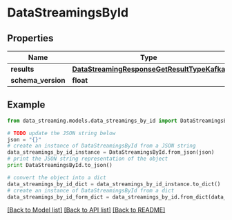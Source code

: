 # DataStreamingsById


## Properties
Name | Type | Description | Notes
------------ | ------------- | ------------- | -------------
**results** | [**DataStreamingResponseGetResultTypeKafka**](DataStreamingResponseGetResultTypeKafka.md) |  | [optional] 
**schema_version** | **float** |  | [optional] 

## Example

```python
from data_streaming.models.data_streamings_by_id import DataStreamingsById

# TODO update the JSON string below
json = "{}"
# create an instance of DataStreamingsById from a JSON string
data_streamings_by_id_instance = DataStreamingsById.from_json(json)
# print the JSON string representation of the object
print DataStreamingsById.to_json()

# convert the object into a dict
data_streamings_by_id_dict = data_streamings_by_id_instance.to_dict()
# create an instance of DataStreamingsById from a dict
data_streamings_by_id_form_dict = data_streamings_by_id.from_dict(data_streamings_by_id_dict)
```
[[Back to Model list]](../README.md#documentation-for-models) [[Back to API list]](../README.md#documentation-for-api-endpoints) [[Back to README]](../README.md)


